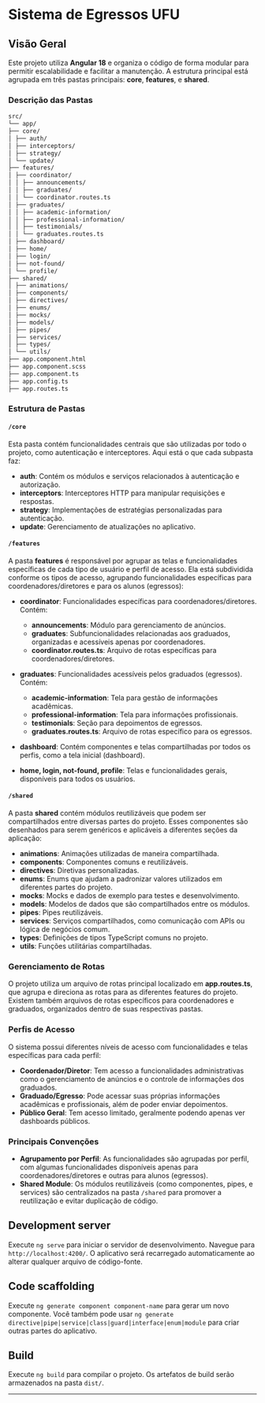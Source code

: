 # Sistema de Egressos UFU

## Visão Geral

Este projeto utiliza **Angular 18** e organiza o código de forma modular para permitir escalabilidade e facilitar a manutenção. A estrutura principal está agrupada em três pastas principais: **core**, **features**, e **shared**.

### Descrição das Pastas

```md
src/
└── app/
├── core/
│ ├── auth/
│ ├── interceptors/
│ ├── strategy/
│ └── update/
├── features/
│ ├── coordinator/
│ │ ├── announcements/
│ │ ├── graduates/
│ │ └── coordinator.routes.ts
│ ├── graduates/
│ │ ├── academic-information/
│ │ ├── professional-information/
│ │ ├── testimonials/
│ │ └── graduates.routes.ts
│ ├── dashboard/
│ ├── home/
│ ├── login/
│ ├── not-found/
│ └── profile/
├── shared/
│ ├── animations/
│ ├── components/
│ ├── directives/
│ ├── enums/
│ ├── mocks/
│ ├── models/
│ ├── pipes/
│ ├── services/
│ ├── types/
│ └── utils/
├── app.component.html
├── app.component.scss
├── app.component.ts
├── app.config.ts
├── app.routes.ts
```

### Estrutura de Pastas

#### `/core`

Esta pasta contém funcionalidades centrais que são utilizadas por todo o projeto, como autenticação e interceptores. Aqui está o que cada subpasta faz:

- **auth**: Contém os módulos e serviços relacionados à autenticação e autorização.
- **interceptors**: Interceptores HTTP para manipular requisições e respostas.
- **strategy**: Implementações de estratégias personalizadas para autenticação.
- **update**: Gerenciamento de atualizações no aplicativo.

#### `/features`

A pasta **features** é responsável por agrupar as telas e funcionalidades específicas de cada tipo de usuário e perfil de acesso. Ela está subdividida conforme os tipos de acesso, agrupando funcionalidades específicas para coordenadores/diretores e para os alunos (egressos):

- **coordinator**: Funcionalidades específicas para coordenadores/diretores. Contém:

  - **announcements**: Módulo para gerenciamento de anúncios.
  - **graduates**: Subfuncionalidades relacionadas aos graduados, organizadas e acessíveis apenas por coordenadores.
  - **coordinator.routes.ts**: Arquivo de rotas específicas para coordenadores/diretores.

- **graduates**: Funcionalidades acessíveis pelos graduados (egressos). Contém:

  - **academic-information**: Tela para gestão de informações acadêmicas.
  - **professional-information**: Tela para informações profissionais.
  - **testimonials**: Seção para depoimentos de egressos.
  - **graduates.routes.ts**: Arquivo de rotas específico para os egressos.

- **dashboard**: Contém componentes e telas compartilhadas por todos os perfis, como a tela inicial (dashboard).

- **home, login, not-found, profile**: Telas e funcionalidades gerais, disponíveis para todos os usuários.

#### `/shared`

A pasta **shared** contém módulos reutilizáveis que podem ser compartilhados entre diversas partes do projeto. Esses componentes são desenhados para serem genéricos e aplicáveis a diferentes seções da aplicação:

- **animations**: Animações utilizadas de maneira compartilhada.
- **components**: Componentes comuns e reutilizáveis.
- **directives**: Diretivas personalizadas.
- **enums**: Enums que ajudam a padronizar valores utilizados em diferentes partes do projeto.
- **mocks**: Mocks e dados de exemplo para testes e desenvolvimento.
- **models**: Modelos de dados que são compartilhados entre os módulos.
- **pipes**: Pipes reutilizáveis.
- **services**: Serviços compartilhados, como comunicação com APIs ou lógica de negócios comum.
- **types**: Definições de tipos TypeScript comuns no projeto.
- **utils**: Funções utilitárias compartilhadas.

### Gerenciamento de Rotas

O projeto utiliza um arquivo de rotas principal localizado em **app.routes.ts**, que agrupa e direciona as rotas para as diferentes features do projeto. Existem também arquivos de rotas específicos para coordenadores e graduados, organizados dentro de suas respectivas pastas.

### Perfis de Acesso

O sistema possui diferentes níveis de acesso com funcionalidades e telas específicas para cada perfil:

- **Coordenador/Diretor**: Tem acesso a funcionalidades administrativas como o gerenciamento de anúncios e o controle de informações dos graduados.
- **Graduado/Egresso**: Pode acessar suas próprias informações acadêmicas e profissionais, além de poder enviar depoimentos.
- **Público Geral**: Tem acesso limitado, geralmente podendo apenas ver dashboards públicos.

### Principais Convenções

- **Agrupamento por Perfil**: As funcionalidades são agrupadas por perfil, com algumas funcionalidades disponíveis apenas para coordenadores/diretores e outras para alunos (egressos).
- **Shared Module**: Os módulos reutilizáveis (como componentes, pipes, e services) são centralizados na pasta `/shared` para promover a reutilização e evitar duplicação de código.

## Development server

Execute `ng serve` para iniciar o servidor de desenvolvimento. Navegue para `http://localhost:4200/`. O aplicativo será recarregado automaticamente ao alterar qualquer arquivo de código-fonte.

## Code scaffolding

Execute `ng generate component component-name` para gerar um novo componente. Você também pode usar `ng generate directive|pipe|service|class|guard|interface|enum|module` para criar outras partes do aplicativo.

## Build

Execute `ng build` para compilar o projeto. Os artefatos de build serão armazenados na pasta `dist/`.

---
